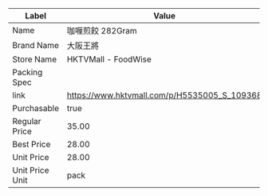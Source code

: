 | Label           | Value                                        |
| --------------- | -------------------------------------------- |
| Name            | 咖喱煎餃 282Gram                                 |
| Brand Name      | 大阪王將                                         |
| Store Name      | HKTVMall - FoodWise                          |
| Packing Spec    |                                              |
| link            | https://www.hktvmall.com/p/H5535005_S_109368 |
| Purchasable     | true                                         |
| Regular Price   | 35.00                                        |
| Best Price      | 28.00                                        |
| Unit Price      | 28.00                                        |
| Unit Price Unit | pack                                         |
